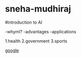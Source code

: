 # sneha-mudhiraj
#introduction to AI

-whyml?
-advantages
-applications

1.health
2.government
3.sports

[google](https://cdn.britannica.com/36/123536-050-95CB0C6E/Variety-fruits-vegetables.jpg?w=300)
